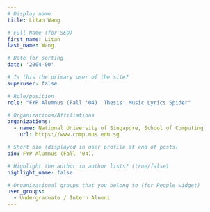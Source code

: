 ```yaml
---
# Display name
title: Litan Wang

# Full Name (for SEO) 
first_name: Litan
last_name: Wang

# Date for sorting
date: '2004-00'

# Is this the primary user of the site?
superuser: false

# Role/position
role: "FYP Alumnus (Fall '04). Thesis: Music Lyrics Spider"

# Organizations/Affiliations
organizations:
  - name: National University of Singapore, School of Computing
    url: https://www.comp.nus.edu.sg

# Short bio (displayed in user profile at end of posts)
bio: FYP Alumnus (Fall '04). 

# Highlight the author in author lists? (true/false)
highlight_name: false

# Organizational groups that you belong to (for People widget)
user_groups:
  - Undergraduate / Intern Alumni
---
```

